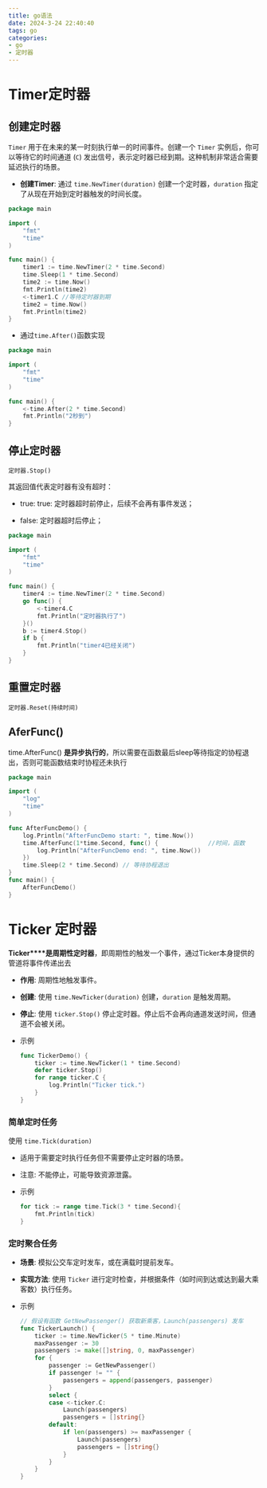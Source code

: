 ```yaml
---
title: go语法
date: 2024-3-24 22:40:40
tags: go
categories: 
- go
- 定时器
---
```






# Timer定时器



## 创建定时器

`Timer` 用于在未来的某一时刻执行单一的时间事件。创建一个 `Timer` 实例后，你可以等待它的时间通道 (`C`) 发出信号，表示定时器已经到期。这种机制非常适合需要延迟执行的场景。

- **创建Timer**: 通过 `time.NewTimer(duration)` 创建一个定时器，`duration` 指定了从现在开始到定时器触发的时间长度。

```go
package main

import (
	"fmt"
	"time"
)

func main() {
	timer1 := time.NewTimer(2 * time.Second)
	time.Sleep(1 * time.Second)
	time2 := time.Now()
	fmt.Println(time2)
	<-timer1.C //等待定时器到期
	time2 = time.Now()
	fmt.Println(time2)
}
```

- 通过`time.After()`函数实现

```go
package main

import (
	"fmt"
	"time"
)

func main() {
	<-time.After(2 * time.Second)
	fmt.Println("2秒到")
}
```



## 停止定时器

`定时器.Stop()`

其返回值代表定时器有没有超时：

- true: true: 定时器超时前停止，后续不会再有事件发送；

- false: 定时器超时后停止；

```go
package main

import (
	"fmt"
	"time"
)

func main() {
	timer4 := time.NewTimer(2 * time.Second)
	go func() {
		<-timer4.C
		fmt.Println("定时器执行了")
	}()
	b := timer4.Stop()
	if b {
		fmt.Println("timer4已经关闭")
	}
}
```



## 重置定时器

`定时器.Reset(持续时间)`





## AferFunc()

time.AfterFunc() **是异步执行的**，所以需要在函数最后sleep等待指定的协程退出，否则可能函数结束时协程还未执行

```go
package main

import (
	"log"
	"time"
)

func AfterFuncDemo() {
	log.Println("AfterFuncDemo start: ", time.Now())
	time.AfterFunc(1*time.Second, func() {				//时间，函数
		log.Println("AfterFuncDemo end: ", time.Now())
	})
	time.Sleep(2 * time.Second) // 等待协程退出
}
func main() {
	AfterFuncDemo()
}
```





# **Ticker** 定时器

**Ticker****是周期性定时器**，即周期性的触发一个事件，通过Ticker本身提供的管道将事件传递出去



- **作用**: 周期性地触发事件。

- **创建**: 使用 `time.NewTicker(duration)` 创建，`duration` 是触发周期。

- **停止**: 使用 `ticker.Stop()` 停止定时器。停止后不会再向通道发送时间，但通道不会被关闭。

- 示例

	```go
	func TickerDemo() {
	    ticker := time.NewTicker(1 * time.Second)
	    defer ticker.Stop()
	    for range ticker.C {
	        log.Println("Ticker tick.")
	    }
	}
	```

### 简单定时任务

使用 `time.Tick(duration)`

- 适用于需要定时执行任务但不需要停止定时器的场景。

- 注意: 不能停止，可能导致资源泄露。

- 示例

	```go
	for tick := range time.Tick(3 * time.Second){
	    fmt.Println(tick)
	}
	```

### 定时聚合任务

- **场景**: 模拟公交车定时发车，或在满载时提前发车。

- **实现方法**: 使用 `Ticker` 进行定时检查，并根据条件（如时间到达或达到最大乘客数）执行任务。

- 示例

	```go
	// 假设有函数 GetNewPassenger() 获取新乘客，Launch(passengers) 发车
	func TickerLaunch() {
	    ticker := time.NewTicker(5 * time.Minute)
	    maxPassenger := 30
	    passengers := make([]string, 0, maxPassenger)
	    for {
	        passenger := GetNewPassenger()
	        if passenger != "" {
	            passengers = append(passengers, passenger)
	        }
	        select {
	        case <-ticker.C:
	            Launch(passengers)
	            passengers = []string{}
	        default:
	            if len(passengers) >= maxPassenger {
	                Launch(passengers)
	                passengers = []string{}
	            }
	        }
	    }
	}
	```

